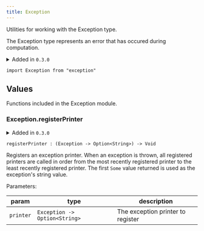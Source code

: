 ```yaml
---
title: Exception
---
```


Utilities for working with the Exception type.

The Exception type represents an error that has occured during computation.

<details disabled>
<summary tabindex="-1">Added in <code>0.3.0</code></summary>
No other changes yet.
</details>

```grain
import Exception from "exception"
```

## Values

Functions included in the Exception module.

### Exception.**registerPrinter**

<details disabled>
<summary tabindex="-1">Added in <code>0.3.0</code></summary>
No other changes yet.
</details>

```grain
registerPrinter : (Exception -> Option<String>) -> Void
```

Registers an exception printer. When an exception is thrown, all registered
printers are called in order from the most recently registered printer to
the least recently registered printer. The first `Some` value returned is
used as the exception's string value.

Parameters:

|param|type|description|
|-----|----|-----------|
|`printer`|`Exception -> Option<String>`|The exception printer to register|

